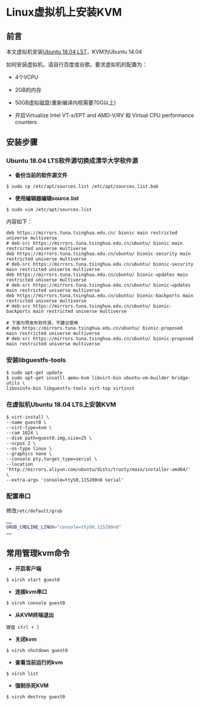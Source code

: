 # Linux虚拟机上安装KVM

## 前言

  本文虚拟机安装[Ubuntu 18.04 LST](https://www.ubuntu.com/download/desktop/thank-you?country=CN&version=18.04.2&architecture=amd64)，KVM为Ubuntu 14.04

  如何安装虚拟机，请自行百度或谷歌。要求虚拟机的配置为：

  * 4个VCPU

  * 2GB的内存

  * 50GB虚拟磁盘(重新编译内核需要70G以上)

  * 开启Virtualize Intel VT-x/EPT and AMD-V/RV 和 Virtual CPU performance counters

## 安装步骤

### Ubuntu 18.04 LTS软件源切换成清华大学软件源

* **备份当前的软件源文件**

```shell
$ sudo cp /etc/apt/sources.list /etc/apt/sources.list.bak
```

* **使用编辑器编辑source.list**

```shell
$ sudo vim /etc/apt/sources.list
```

  内容如下：

```properties
deb https://mirrors.tuna.tsinghua.edu.cn/ bionic main restricted universe multiverse
# deb-src https://mirrors.tuna.tsinghua.edu.cn/ubuntu/ bionic main restricted universe multiverse
deb https://mirrors.tuna.tsinghua.edu.cn/ubuntu/ bionic-security main restricted universe multiverse
# deb-src https://mirrors.tuna.tsinghua.edu.cn/ubuntu/ bionic-security main restricted universe multiverse
deb https://mirrors.tuna.tsinghua.edu.cn/ubuntu/ bionic-updates main restricted universe multiverse
# deb-src https://mirrors.tuna.tsinghua.edu.cn/ubuntu/ bionic-updates main restricted universe multiverse
deb https://mirrors.tuna.tsinghua.edu.cn/ubuntu/ bionic-backports main restricted universe multiverse
# deb-src https://mirrors.tuna.tsinghua.edu.cn/ubuntu/ bionic-backports main restricted universe multiverse

# 下面为预发布软件源，不建议使用
# deb https://mirrors.tuna.tsinghua.edu.cn/ubuntu/ bionic-proposed main restricted universe multiverse
# deb-src https://mirrors.tuna.tsinghua.edu.cn/ubuntu/ bionic-proposed main restricted universe multiverse
```

### 安装libguestfs-tools

```shell
$ sudo apt-get update
$ sudo apt-get insatll qemu-kvm libvirt-bin ubuntu-vm-builder bridge-utils \
libosinfo-bin libguestfs-tools virt-top virtinst
```

### 在虚拟机Ubuntu 18.04 LTS上安装KVM

```shell
$ virt-install \
--name guest0 \
--virt-type=kvm \
--ram 1024 \
--disk path=guest0.img,size=25 \
--vcpus 2 \
--os-type linux \
--graphics none \
--console pty,target_type=serial \
--location 'http://mirrors.aliyun.com/ubuntu/dists/trusty/main/installer-amd64/' \
--extra-args 'console=ttyS0,115200n8 serial'
```

### 配置串口

  修改`/etc/default/grub`

  ```bash
  ……
  GRUB_CMDLINE_LINUX="console=ttyS0,115200n8"
  ……
  ```

## 常用管理kvm命令

* **开启客户端**

```shell
$ virsh start guest0
```

* **连接kvm串口**

```shell
$ virsh console guest0
```

* **从KVM终端退出**

```shell
键盘 ctrl + ]
```

* **关闭kvm**

```shell
$ virsh shutdown guest0
```

* **查看当前运行的kvm**

```shell
$ virsh list
```

* **强制杀死KVM**

```shell
$ virsh destroy guest0
```